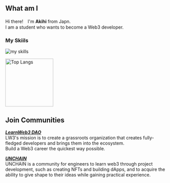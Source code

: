 ## What am I
Hi there!　I'm **Akihi** from Japn.  
I am a student who wants to become a Web3 developer.

### My Skiils
<img alt="my skills" src="https://skillicons.dev/icons?theme=light&perline=8&i=dart,flutter,firebase,vscode,github" />

<p align="left">
    <img alt="Top Langs" height="150px" src="https://github-readme-stats.vercel.app/api/top-langs/?username=akihi-sumi&layout=compact&show_icons=true" />
</p>

## Join Communities
[**_LearnWeb3 DAO_**](https://learnweb3.io/)  
LW3's mission is to create a grassroots organization that creates fully-fledged developers and brings them into the ecosystem.  
Build a Web3 career the quickest way possible.

[**_UNCHAIN_**](https://www.unchain.tech/)  
UNCHAIN is a community for engineers to learn web3 through project development, such as creating NFTs and building dApps, and to acquire the ability to give shape to their ideas while gaining practical experience.
